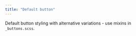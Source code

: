 ```yaml
---
title: "Default button"
---
```


Default button styling with alternative variations - use mixins in `_buttons.scss`.
